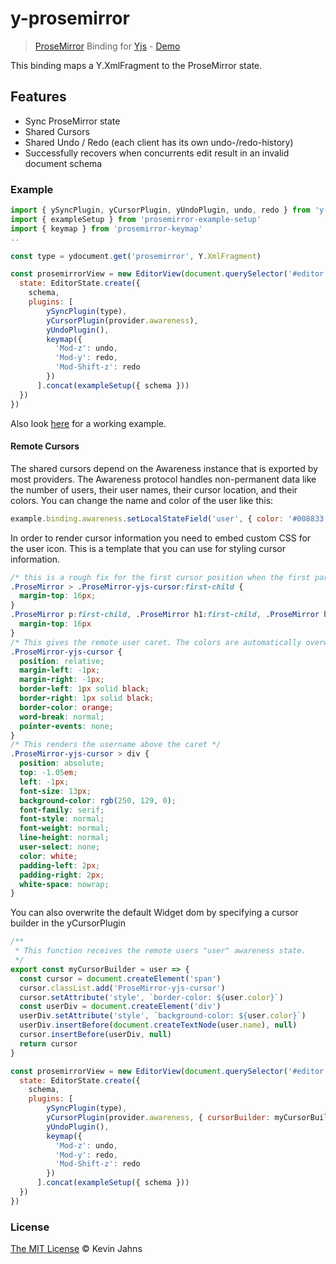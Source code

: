 # y-prosemirror

> [ProseMirror](http://prosemirror.net/) Binding for [Yjs](https://github.com/yjs/yjs) - [Demo](https://yjs-demos.now.sh/prosemirror/)

This binding maps a Y.XmlFragment to the ProseMirror state.

## Features

* Sync ProseMirror state
* Shared Cursors
* Shared Undo / Redo (each client has its own undo-/redo-history)
* Successfully recovers when concurrents edit result in an invalid document schema

### Example

```js
import { ySyncPlugin, yCursorPlugin, yUndoPlugin, undo, redo } from 'y-prosemirror'
import { exampleSetup } from 'prosemirror-example-setup'
import { keymap } from 'prosemirror-keymap'
..

const type = ydocument.get('prosemirror', Y.XmlFragment)

const prosemirrorView = new EditorView(document.querySelector('#editor'), {
  state: EditorState.create({
    schema,
    plugins: [
        ySyncPlugin(type),
        yCursorPlugin(provider.awareness),
        yUndoPlugin(),
        keymap({
          'Mod-z': undo,
          'Mod-y': redo,
          'Mod-Shift-z': redo
        })
      ].concat(exampleSetup({ schema }))
  })
})
```

Also look [here](https://github.com/yjs/yjs-demos/tree/master/prosemirror) for a working example.

#### Remote Cursors

The shared cursors depend on the Awareness instance that is exported by most providers. The Awareness protocol handles non-permanent data like the number of users, their user names, their cursor location, and their colors. You can change the name and color of the user like this:

```js
example.binding.awareness.setLocalStateField('user', { color: '#008833', name: 'My real name' })
```

In order to render cursor information you need to embed custom CSS for the user icon. This is a template that you can use for styling cursor information.

```css
/* this is a rough fix for the first cursor position when the first paragraph is empty */
.ProseMirror > .ProseMirror-yjs-cursor:first-child {
  margin-top: 16px;
}
.ProseMirror p:first-child, .ProseMirror h1:first-child, .ProseMirror h2:first-child, .ProseMirror h3:first-child, .ProseMirror h4:first-child, .ProseMirror h5:first-child, .ProseMirror h6:first-child {
  margin-top: 16px
}
/* This gives the remote user caret. The colors are automatically overwritten*/
.ProseMirror-yjs-cursor {
  position: relative;
  margin-left: -1px;
  margin-right: -1px;
  border-left: 1px solid black;
  border-right: 1px solid black;
  border-color: orange;
  word-break: normal;
  pointer-events: none;
}
/* This renders the username above the caret */
.ProseMirror-yjs-cursor > div {
  position: absolute;
  top: -1.05em;
  left: -1px;
  font-size: 13px;
  background-color: rgb(250, 129, 0);
  font-family: serif;
  font-style: normal;
  font-weight: normal;
  line-height: normal;
  user-select: none;
  color: white;
  padding-left: 2px;
  padding-right: 2px;
  white-space: nowrap;
}
```

You can also overwrite the default Widget dom by specifying a cursor builder in the yCursorPlugin

```js
/**
 * This function receives the remote users "user" awareness state.
 */
export const myCursorBuilder = user => {
  const cursor = document.createElement('span')
  cursor.classList.add('ProseMirror-yjs-cursor')
  cursor.setAttribute('style', `border-color: ${user.color}`)
  const userDiv = document.createElement('div')
  userDiv.setAttribute('style', `background-color: ${user.color}`)
  userDiv.insertBefore(document.createTextNode(user.name), null)
  cursor.insertBefore(userDiv, null)
  return cursor
}

const prosemirrorView = new EditorView(document.querySelector('#editor'), {
  state: EditorState.create({
    schema,
    plugins: [
        ySyncPlugin(type),
        yCursorPlugin(provider.awareness, { cursorBuilder: myCursorBuilder }),
        yUndoPlugin(),
        keymap({
          'Mod-z': undo,
          'Mod-y': redo,
          'Mod-Shift-z': redo
        })
      ].concat(exampleSetup({ schema }))
  })
})
```

### License

[The MIT License](./LICENSE) © Kevin Jahns
